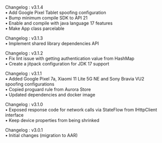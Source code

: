 Changelog : v3.1.4  
• Add Google Pixel Tablet spoofing configuration  
• Bump minimum compile SDK to API 21  
• Enable and compile with java language 17 features  
• Make App class parcelable

Changelog : v3.1.3  
• Implement shared library dependencies API  

Changelog : v3.1.2  
• Fix lint issue with getting authentication value from HashMap  
• Create a jitpack configuration for JDK 17 support  

Changelog : v3.1.1  
• Added Google Pixel 7a, Xiaomi 11 Lite 5G NE and Sony Bravia VU2 spoofing configurations  
• Copied proguard rule from Aurora Store  
• Updated dependencies and docker image  

Changelog : v3.1.0  
• Exposed response code for network calls via StateFlow from IHttpClient interface  
• Keep device properties from being shrinked  

Changelog : v3.0.1  
• Initial changes (migration to AAR)  
